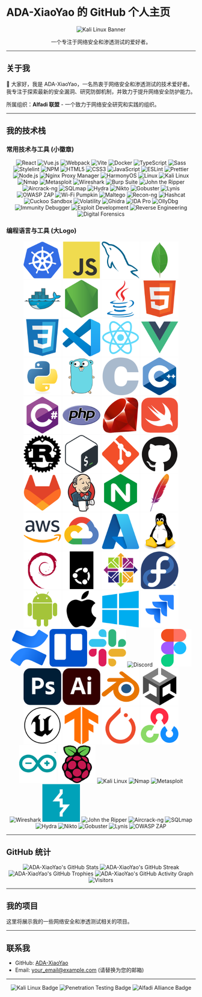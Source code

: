 # ADA-XiaoYao 的 GitHub 个人主页

<p align="center">
  <img src="https://github.com/ADA-XiaoYao/ADA-XiaoYao/blob/main/assets/kali_linux_banner.png?raw=true" alt="Kali Linux Banner">
</p>

<p align="center">
  一个专注于网络安全和渗透测试的爱好者。
</p>

---

## 关于我

👋 大家好，我是 ADA-XiaoYao，一名热衷于网络安全和渗透测试的技术爱好者。我专注于探索最新的安全漏洞、研究防御机制，并致力于提升网络安全防护能力。

所属组织：**Alfadi 联盟** - 一个致力于网络安全研究和实践的组织。

---

## 我的技术栈

### 常用技术与工具 (小徽章)

<p align="center">
  <img src="https://img.shields.io/badge/-React-61DAFB?style=for-the-badge&logo=react&logoColor=white" alt="React"/>
  <img src="https://img.shields.io/badge/-Vue.js-4FC08D?style=for-the-badge&logo=vue.js&logoColor=white" alt="Vue.js"/>
  <img src="https://img.shields.io/badge/-Webpack-8DD6F9?style=for-the-badge&logo=webpack&logoColor=white" alt="Webpack"/>
  <img src="https://img.shields.io/badge/-Vite-646CFF?style=for-the-badge&logo=vite&logoColor=white" alt="Vite"/>
  <img src="https://img.shields.io/badge/-Docker-2496ED?style=for-the-badge&logo=docker&logoColor=white" alt="Docker"/>
  <img src="https://img.shields.io/badge/-TypeScript-3178C6?style=for-the-badge&logo=typescript&logoColor=white" alt="TypeScript"/>
  <img src="https://img.shields.io/badge/-Sass-CC6699?style=for-the-badge&logo=sass&logoColor=white" alt="Sass"/>
  <img src="https://img.shields.io/badge/-Stylelint-263238?style=for-the-badge&logo=stylelint&logoColor=white" alt="Stylelint"/>
  <img src="https://img.shields.io/badge/-NPM-CB3837?style=for-the-badge&logo=npm&logoColor=white" alt="NPM"/>
  <img src="https://img.shields.io/badge/-HTML5-E34F26?style=for-the-badge&logo=html5&logoColor=white" alt="HTML5"/>
  <img src="https://img.shields.io/badge/-CSS3-1572B6?style=for-the-badge&logo=css3&logoColor=white" alt="CSS3"/>
  <img src="https://img.shields.io/badge/-JavaScript-F7DF1E?style=for-the-badge&logo=javascript&logoColor=black" alt="JavaScript"/>
  <img src="https://img.shields.io/badge/-ESLint-4B32C3?style=for-the-badge&logo=eslint&logoColor=white" alt="ESLint"/>
  <img src="https://img.shields.io/badge/-Prettier-F7B93E?style=for-the-badge&logo=prettier&logoColor=black" alt="Prettier"/>
  <img src="https://img.shields.io/badge/-Node.js-339933?style=for-the-badge&logo=node.js&logoColor=white" alt="Node.js"/>
  <img src="https://img.shields.io/badge/-Nginx%20Proxy%20Manager-009639?style=for-the-badge&logo=nginxproxymanager&logoColor=white" alt="Nginx Proxy Manager"/>
  <img src="https://img.shields.io/badge/-HarmonyOS-000000?style=for-the-badge&logo=huawei&logoColor=white" alt="HarmonyOS"/>
  <img src="https://img.shields.io/badge/-Linux-FCC624?style=for-the-badge&logo=linux&logoColor=black" alt="Linux"/>
  <img src="https://img.shields.io/badge/-Kali-5C7F8C?style=for-the-badge&logo=kali-linux&logoColor=white" alt="Kali Linux"/>
  <img src="https://img.shields.io/badge/-Nmap-E43F3F?style=for-the-badge&logo=nmap&logoColor=white" alt="Nmap"/>
  <img src="https://img.shields.io/badge/-Metasploit-FF4081?style=for-the-badge&logo=metasploit&logoColor=white" alt="Metasploit"/>
  <img src="https://img.shields.io/badge/-Wireshark-1679A7?style=for-the-badge&logo=wireshark&logoColor=white" alt="Wireshark"/>
  <img src="https://img.shields.io/badge/-Burp%20Suite-F06529?style=for-the-badge&logo=burpsuite&logoColor=white" alt="Burp Suite"/>
  <img src="https://img.shields.io/badge/-John%20the%20Ripper-A60000?style=for-the-badge&logo=johntheripper&logoColor=white" alt="John the Ripper"/>
  <img src="https://img.shields.io/badge/-Aircrack--ng-007ACC?style=for-the-badge&logo=aircrack-ng&logoColor=white" alt="Aircrack-ng"/>
  <img src="https://img.shields.io/badge/-SQLmap-607D8B?style=for-the-badge&logo=sqlmap&logoColor=white" alt="SQLmap"/>
  <img src="https://img.shields.io/badge/-Hydra-4CAF50?style=for-the-badge&logo=hydra&logoColor=white" alt="Hydra"/>
  <img src="https://img.shields.io/badge/-Nikto-FFC107?style=for-the-badge&logo=nikto&logoColor=black" alt="Nikto"/>
  <img src="https://img.shields.io/badge/-Gobuster-7B1FA2?style=for-the-badge&logo=gobuster&logoColor=white" alt="Gobuster"/>
  <img src="https://img.shields.io/badge/-Lynis-00BCD4?style=for-the-badge&logo=lynis&logoColor=white" alt="Lynis"/>
  <img src="https://img.shields.io/badge/-OWASP%20ZAP-FF5722?style=for-the-badge&logo=owasp&logoColor=white" alt="OWASP ZAP"/>
  <img src="https://img.shields.io/badge/-Wi--Fi%20Pumpkin-FF7F50?style=for-the-badge&logo=python&logoColor=white" alt="Wi-Fi Pumpkin"/>
  <img src="https://img.shields.io/badge/-Maltego-FFD700?style=for-the-badge&logo=maltego&logoColor=black" alt="Maltego"/>
  <img src="https://img.shields.io/badge/-Recon--ng-8A2BE2?style=for-the-badge&logo=python&logoColor=white" alt="Recon-ng"/>
  <img src="https://img.shields.io/badge/-Hashcat-800000?style=for-the-badge&logo=hashicorp&logoColor=white" alt="Hashcat"/>
  <img src="https://img.shields.io/badge/-Cuckoo%20Sandbox-008080?style=for-the-badge&logo=python&logoColor=white" alt="Cuckoo Sandbox"/>
  <img src="https://img.shields.io/badge/-Volatility-4682B4?style=for-the-badge&logo=python&logoColor=white" alt="Volatility"/>
  <img src="https://img.shields.io/badge/-Ghidra-6A5ACD?style=for-the-badge&logo=ghidra&logoColor=white" alt="Ghidra"/>
  <img src="https://img.shields.io/badge/-IDA%20Pro-FF4500?style=for-the-badge&logo=ida&logoColor=white" alt="IDA Pro"/>
  <img src="https://img.shields.io/badge/-OllyDbg-8B0000?style=for-the-badge&logo=windows&logoColor=white" alt="OllyDbg"/>
  <img src="https://img.shields.io/badge/-Immunity%20Debugger-4B0082?style=for-the-badge&logo=windows&logoColor=white" alt="Immunity Debugger"/>
  <img src="https://img.shields.io/badge/-Exploit%20Development-A52A2A?style=for-the-badge&logo=kali-linux&logoColor=white" alt="Exploit Development"/>
  <img src="https://img.shields.io/badge/-Reverse%20Engineering-2F4F4F?style=for-the-badge&logo=kali-linux&logoColor=white" alt="Reverse Engineering"/>
  <img src="https://img.shields.io/badge/-Digital%20Forensics-8B4513?style=for-the-badge&logo=kali-linux&logoColor=white" alt="Digital Forensics"/>
</p>

### 编程语言与工具 (大Logo)

<p align="center">
  <img src="https://raw.githubusercontent.com/devicons/devicon/master/icons/kubernetes/kubernetes-plain.svg" alt="Kubernetes" width="100"/>
  <img src="https://raw.githubusercontent.com/devicons/devicon/master/icons/javascript/javascript-original.svg" alt="JavaScript" width="100"/>
  <img src="https://raw.githubusercontent.com/devicons/devicon/master/icons/mysql/mysql-original.svg" alt="MySQL" width="100"/>
  <img src="https://raw.githubusercontent.com/devicons/devicon/master/icons/mongodb/mongodb-original.svg" alt="MongoDB" width="100"/>
  <img src="https://raw.githubusercontent.com/devicons/devicon/master/icons/docker/docker-original.svg" alt="Docker" width="100"/>
  <img src="https://raw.githubusercontent.com/devicons/devicon/master/icons/nodejs/nodejs-original.svg" alt="Node.js" width="100"/>
  <img src="https://raw.githubusercontent.com/devicons/devicon/master/icons/java/java-original.svg" alt="Java" width="100"/>
  <img src="https://raw.githubusercontent.com/devicons/devicon/master/icons/html5/html5-original.svg" alt="HTML5" width="100"/>
  <img src="https://raw.githubusercontent.com/devicons/devicon/master/icons/css3/css3-original.svg" alt="CSS3" width="100"/>
  <img src="https://raw.githubusercontent.com/devicons/devicon/master/icons/vscode/vscode-original.svg" alt="VS Code" width="100"/>
  <img src="https://raw.githubusercontent.com/devicons/devicon/master/icons/react/react-original.svg" alt="React" width="100"/>
  <img src="https://raw.githubusercontent.com/devicons/devicon/master/icons/vuejs/vuejs-original.svg" alt="Vue.js" width="100"/>
  <img src="https://raw.githubusercontent.com/devicons/devicon/master/icons/python/python-original.svg" alt="Python" width="100"/>
  <img src="https://raw.githubusercontent.com/devicons/devicon/master/icons/go/go-original.svg" alt="Go" width="100"/>
  <img src="https://raw.githubusercontent.com/devicons/devicon/master/icons/c/c-original.svg" alt="C" width="100"/>
  <img src="https://raw.githubusercontent.com/devicons/devicon/master/icons/cplusplus/cplusplus-original.svg" alt="C++" width="100"/>
  <img src="https://raw.githubusercontent.com/devicons/devicon/master/icons/csharp/csharp-original.svg" alt="C#" width="100"/>
  <img src="https://raw.githubusercontent.com/devicons/devicon/master/icons/php/php-original.svg" alt="PHP" width="100"/>
  <img src="https://raw.githubusercontent.com/devicons/devicon/master/icons/ruby/ruby-original.svg" alt="Ruby" width="100"/>
  <img src="https://raw.githubusercontent.com/devicons/devicon/master/icons/swift/swift-original.svg" alt="Swift" width="100"/>
  <img src="https://raw.githubusercontent.com/devicons/devicon/master/icons/rust/rust-plain.svg" alt="Rust" width="100"/>
  <img src="https://raw.githubusercontent.com/devicons/devicon/master/icons/bash/bash-original.svg" alt="Bash" width="100"/>
  <img src="https://raw.githubusercontent.com/devicons/devicon/master/icons/git/git-original.svg" alt="Git" width="100"/>
  <img src="https://raw.githubusercontent.com/devicons/devicon/master/icons/github/github-original.svg" alt="GitHub" width="100"/>
  <img src="https://raw.githubusercontent.com/devicons/devicon/master/icons/gitlab/gitlab-original.svg" alt="GitLab" width="100"/>
  <img src="https://raw.githubusercontent.com/devicons/devicon/master/icons/jenkins/jenkins-original.svg" alt="Jenkins" width="100"/>
  <img src="https://raw.githubusercontent.com/devicons/devicon/master/icons/nginx/nginx-original.svg" alt="Nginx" width="100"/>
  <img src="https://raw.githubusercontent.com/devicons/devicon/master/icons/apache/apache-original.svg" alt="Apache" width="100"/>
  <img src="https://raw.githubusercontent.com/devicons/devicon/master/icons/amazonwebservices/amazonwebservices-original.svg" alt="AWS" width="100"/>
  <img src="https://raw.githubusercontent.com/devicons/devicon/master/icons/googlecloud/googlecloud-original.svg" alt="Google Cloud" width="100"/>
  <img src="https://raw.githubusercontent.com/devicons/devicon/master/icons/azure/azure-original.svg" alt="Azure" width="100"/>
  <img src="https://raw.githubusercontent.com/devicons/devicon/master/icons/linux/linux-original.svg" alt="Linux" width="100"/>
  <img src="https://raw.githubusercontent.com/devicons/devicon/master/icons/debian/debian-original.svg" alt="Debian" width="100"/>
  <img src="https://raw.githubusercontent.com/devicons/devicon/master/icons/ubuntu/ubuntu-plain.svg" alt="Ubuntu" width="100"/>
  <img src="https://raw.githubusercontent.com/devicons/devicon/master/icons/centos/centos-original.svg" alt="CentOS" width="100"/>
  <img src="https://raw.githubusercontent.com/devicons/devicon/master/icons/fedora/fedora-original.svg" alt="Fedora" width="100"/>
  <img src="https://raw.githubusercontent.com/devicons/devicon/master/icons/android/android-original.svg" alt="Android" width="100"/>
  <img src="https://raw.githubusercontent.com/devicons/devicon/master/icons/apple/apple-original.svg" alt="Apple" width="100"/>
  <img src="https://raw.githubusercontent.com/devicons/devicon/master/icons/windows8/windows8-original.svg" alt="Windows" width="100"/>
  <img src="https://raw.githubusercontent.com/devicons/devicon/master/icons/jira/jira-original.svg" alt="Jira" width="100"/>
  <img src="https://raw.githubusercontent.com/devicons/devicon/master/icons/confluence/confluence-original.svg" alt="Confluence" width="100"/>
  <img src="https://raw.githubusercontent.com/devicons/devicon/master/icons/trello/trello-plain.svg" alt="Trello" width="100"/>
  <img src="https://raw.githubusercontent.com/devicons/devicon/master/icons/slack/slack-original.svg" alt="Slack" width="100"/>
  <img src="https://raw.githubusercontent.com/devicons/devicon/master/icons/discord/discord-original.svg" alt="Discord" width="100"/>
  <img src="https://raw.githubusercontent.com/devicons/devicon/master/icons/figma/figma-original.svg" alt="Figma" width="100"/>
  <img src="https://raw.githubusercontent.com/devicons/devicon/master/icons/photoshop/photoshop-plain.svg" alt="Photoshop" width="100"/>
  <img src="https://raw.githubusercontent.com/devicons/devicon/master/icons/illustrator/illustrator-plain.svg" alt="Illustrator" width="100"/>
  <img src="https://raw.githubusercontent.com/devicons/devicon/master/icons/blender/blender-original.svg" alt="Blender" width="100"/>
  <img src="https://raw.githubusercontent.com/devicons/devicon/master/icons/unity/unity-original.svg" alt="Unity" width="100"/>
  <img src="https://raw.githubusercontent.com/devicons/devicon/master/icons/unrealengine/unrealengine-original.svg" alt="Unreal Engine" width="100"/>
  <img src="https://raw.githubusercontent.com/devicons/devicon/master/icons/tensorflow/tensorflow-original.svg" alt="TensorFlow" width="100"/>
  <img src="https://raw.githubusercontent.com/devicons/devicon/master/icons/pytorch/pytorch-original.svg" alt="PyTorch" width="100"/>
  <img src="https://raw.githubusercontent.com/devicons/devicon/master/icons/opencv/opencv-original.svg" alt="OpenCV" width="100"/>
  <img src="https://raw.githubusercontent.com/devicons/devicon/master/icons/arduino/arduino-original.svg" alt="Arduino" width="100"/>
  <img src="https://raw.githubusercontent.com/devicons/devicon/master/icons/raspberrypi/raspberrypi-original.svg" alt="Raspberry Pi" width="100"/>
  <img src="https://raw.githubusercontent.com/devicons/devicon/master/icons/kali/kali-linux-plain.svg" alt="Kali Linux" width="100"/>
  <img src="https://raw.githubusercontent.com/devicons/devicon/master/icons/nmap/nmap-original.svg" alt="Nmap" width="100"/>
  <img src="https://raw.githubusercontent.com/devicons/devicon/master/icons/metasploit/metasploit-plain.svg" alt="Metasploit" width="100"/>
  <img src="https://raw.githubusercontent.com/devicons/devicon/master/icons/wireshark/wireshark-plain.svg" alt="Wireshark" width="100"/>
  <img src="https://raw.githubusercontent.com/devicons/devicon/master/icons/burpsuite/burpsuite-plain.svg" alt="Burp Suite" width="100"/>
  <img src="https://raw.githubusercontent.com/devicons/devicon/master/icons/johntheripper/johntheripper-plain.svg" alt="John the Ripper" width="100"/>
  <img src="https://raw.githubusercontent.com/devicons/devicon/master/icons/aircrack-ng/aircrack-ng-plain.svg" alt="Aircrack-ng" width="100"/>
  <img src="https://raw.githubusercontent.com/devicons/devicon/master/icons/sqlmap/sqlmap-plain.svg" alt="SQLmap" width="100"/>
  <img src="https://raw.githubusercontent.com/devicons/devicon/master/icons/hydra/hydra-plain.svg" alt="Hydra" width="100"/>
  <img src="https://raw.githubusercontent.com/devicons/devicon/master/icons/nikto/nikto-plain.svg" alt="Nikto" width="100"/>
  <img src="https://raw.githubusercontent.com/devicons/devicon/master/icons/gobuster/gobuster-plain.svg" alt="Gobuster" width="100"/>
  <img src="https://raw.githubusercontent.com/devicons/devicon/master/icons/lynis/lynis-plain.svg" alt="Lynis" width="100"/>
  <img src="https://raw.githubusercontent.com/devicons/devicon/master/icons/owasp/owasp-plain.svg" alt="OWASP ZAP" width="100"/>
</p>

---

## GitHub 统计

<p align="center">
  <img src="https://github-readme-stats.vercel.app/api?username=ADA-XiaoYao&show_icons=true&theme=dark&hide_border=true&count_private=true" alt="ADA-XiaoYao's GitHub Stats"/>
  <img src="https://github-readme-streak-stats.herokuapp.com/?user=ADA-XiaoYao&theme=dark&hide_border=true" alt="ADA-XiaoYao's GitHub Streak"/>
  <img src="https://github-profile-trophy.vercel.app/?username=ADA-XiaoYao&theme=dark" alt="ADA-XiaoYao's GitHub Trophies"/>
  <img src="https://github-readme-activity-graph.vercel.app/graph?username=ADA-XiaoYao&theme=dark" alt="ADA-XiaoYao's GitHub Activity Graph"/>
  <img src="https://visitor-badge.glitch.me/badge?page_id=ADA-XiaoYao.ADA-XiaoYao&left_color=green&right_color=red" alt="Visitors"/>
</p>

---

## 我的项目

这里将展示我的一些网络安全和渗透测试相关的项目。

---

## 联系我

- GitHub: [ADA-XiaoYao](https://github.com/ADA-XiaoYao)
- Email: [your_email@example.com](mailto:your_email@example.com) (请替换为您的邮箱)

---

<p align="center">
  <img src="https://img.shields.io/badge/Powered%20by-Kali%20Linux-blue.svg?style=for-the-badge&logo=kali-linux&logoColor=white" alt="Kali Linux Badge">
  <img src="https://img.shields.io/badge/Cybersecurity-Penetration%20Testing-darkblue.svg?style=for-the-badge&logo=hackthebox&logoColor=white" alt="Penetration Testing Badge">
  <img src="https://img.shields.io/badge/Organization-Alfadi%20Alliance-lightgray.svg?style=for-the-badge&logo=github&logoColor=white" alt="Alfadi Alliance Badge">
</p>